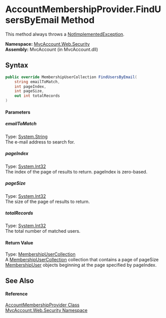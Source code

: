 AccountMembershipProvider.FindUsersByEmail Method
=================================================
This method always throws a [NotImplementedException][1].

**Namespace:** [MvcAccount.Web.Security][2]  
**Assembly:** MvcAccount (in MvcAccount.dll)

Syntax
------

```csharp
public override MembershipUserCollection FindUsersByEmail(
	string emailToMatch,
	int pageIndex,
	int pageSize,
	out int totalRecords
)
```

#### Parameters

##### *emailToMatch*
Type: [System.String][3]  
The e-mail address to search for.

##### *pageIndex*
Type: [System.Int32][4]  
The index of the page of results to return. pageIndex is zero-based.

##### *pageSize*
Type: [System.Int32][4]  
The size of the page of results to return.

##### *totalRecords*
Type: [System.Int32][4]  
The total number of matched users.

#### Return Value
Type: [MembershipUserCollection][5]  
 A [MembershipUserCollection][5] collection that contains a page of pageSize [MembershipUser][6] objects beginning at the page specified by pageIndex. 

See Also
--------

#### Reference
[AccountMembershipProvider Class][7]  
[MvcAccount.Web.Security Namespace][2]  

[1]: http://msdn.microsoft.com/en-us/library/6byb74h9
[2]: ../README.md
[3]: http://msdn.microsoft.com/en-us/library/s1wwdcbf
[4]: http://msdn.microsoft.com/en-us/library/td2s409d
[5]: http://msdn.microsoft.com/en-us/library/3xe386wc
[6]: http://msdn.microsoft.com/en-us/library/d1b506ez
[7]: README.md